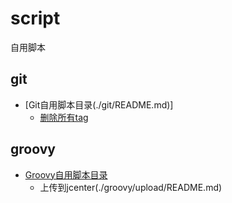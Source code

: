 # script
自用脚本

## git

- [Git自用脚本目录(./git/README.md)]
    - [删除所有tag](./git/remove_all_tags.sh)

## groovy

 - [Groovy自用脚本目录]()
    - 上传到jcenter(./groovy/upload/README.md)

